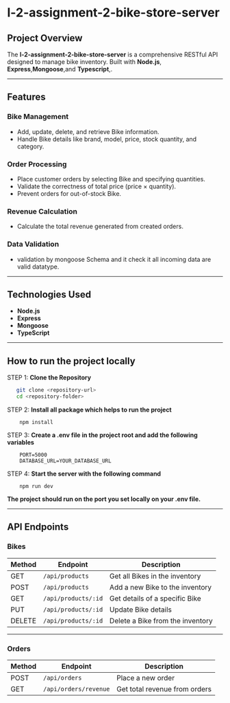 # l-2-assignment-2-bike-store-server

## Project Overview

The **l-2-assignment-2-bike-store-server** is a comprehensive RESTful API designed to manage bike inventory. Built with **Node.js**, **Express**,**Mongoose**,and **Typescript**,.

---

## Features

### Bike  Management

- Add, update, delete, and retrieve Bike information.
- Handle Bike  details like brand, model, price, stock quantity, and category.

### Order Processing

- Place customer orders by selecting  Bike and specifying quantities.
- Validate the correctness of total price (price × quantity).
- Prevent orders for out-of-stock Bike.

### Revenue Calculation

- Calculate the total revenue generated from created orders.

### Data Validation

- validation by mongoose Schema  and it check it all incoming data are valid datatype.

---

## Technologies Used

- **Node.js**
- **Express**
- **Mongoose**
- **TypeScript**

---

## How to run the project locally

STEP 1: **Clone the Repository**

```bash
   git clone <repository-url>
   cd <repository-folder>
```

STEP 2: **Install all package which helps to run the project**

```
    npm install
```

STEP 3: **Create a .env file in the project root and add the following variables**

```
    PORT=5000
    DATABASE_URL=YOUR_DATABASE_URL

```

STEP 4: **Start the server with the following command**

```
    npm run dev

```

**The project should run on the port you set locally on your .env file.**

---

## API Endpoints

### Bikes

| Method | Endpoint        | Description                     |
| ------ | --------------- | ------------------------------- |
| GET    | `/api/products`     | Get all Bikes in the inventory   |
| POST   | `/api/products`     | Add a new Bike to the inventory  |
| GET    | `/api/products/:id` | Get details of a specific Bike   |
| PUT    | `/api/products/:id` | Update Bike details              |
| DELETE | `/api/products/:id` | Delete a Bike from the inventory |

---

### Orders

| Method | Endpoint              | Description                   |
| ------ | --------------------- | ----------------------------- |
| POST   | `/api/orders`         | Place a new order             |
| GET    | `/api/orders/revenue` | Get total revenue from orders |